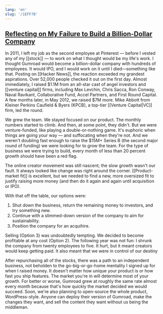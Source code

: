 ```yaml
---
lang: 'en'
slug: '/1EFF7B'
---
```


## [Reflecting on My Failure to Build a Billion-Dollar Company](https://sahillavingia.com/reflecting)

In 2011, I left my job as the second employee at Pinterest — before I vested any of my [[stock]] — to work on what I thought would be my life's work. I thought Gumroad would become a billion-dollar company with hundreds of employees. It would IPO, and I would work on it until I died—something like that. Posting on [[Hacker News]], the reaction exceeded my grandest aspirations. Over 52,000 people checked it out on the first day. Almost immediately, I raised $1.1M from an all-star cast of angel investors and [[venture capital]] firms, including Max Levchin, Chris Sacca, Ron Conway, Naval Ravikant, Collaborative Fund, Accel Partners, and First Round Capital. A few months later, in May 2012, we raised $7M more. Mike Abbott from Kleiner Perkins Caufield & Byers (KPCB), a top-tier [[Venture Capital|VC]] firm, led the round.

We grew the team. We stayed focused on our product. The monthly numbers started to climb. And then, at some point, they didn't. But we were venture-funded, like playing a double-or-nothing game. It's euphoric when things are going your way — and suffocating when they're not. And we weren't doubling fast enough to raise the $15M+ Series B (the second major round of funding) we were looking for to grow the team. For the type of business we were trying to build, every month of less than 20 percent growth should have been a red flag.

The online creator movement was still nascent; the slow growth wasn't our fault. It always looked like change was right around the corner. [[Product-market fit]] is excellent, but we needed to find a new, more oversized fit to justify raising more money (and then do it again and again until acquisition or IPO).

With that off the table, our options were:

1. Shut down the business, return the remaining money to investors, and try something new.
2. Continue with a slimmed-down version of the company to aim for sustainability.
3. Position the company for an acquihire.

Selling (Option 3) was undoubtedly tempting.
We decided to become profitable at any cost (Option 2).
The following year was not fun: I shrunk the company from twenty employees to five.
It hurt, but it meant creators would keep getting paid. It also meant that we were in control of our destiny

After repurchasing all of the stocks,
there was a path to an independent business,
not beholden to the go-big-or-go-home mentality I signed up for when I raised money.
It doesn't matter how unique your product is or how fast you ship features.
The market you're in will determine most of your growth.
For better or worse, Gumroad grew at roughly the same rate almost every month because that's how quickly the market decided we would succeed.
Soon, we're also planning to open-source the whole product, WordPress-style. Anyone can deploy their version of Gumroad, make the changes they want, and sell the content they want without us being the middleman.
